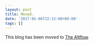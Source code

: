 ```yaml
---
layout: post
title: Moved.
date: '2017-05-06T22:15:00+09:00'
tags: []
---
```

This blog has been moved to [The Altflow](http://thealtflow.wordpress.com/).